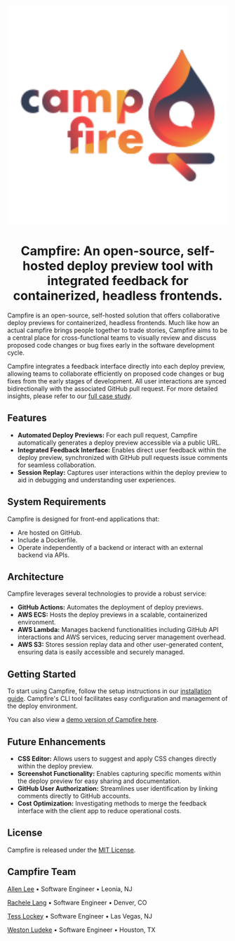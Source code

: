 <p align="center">
  <img src="https://github.com/campfire-previews/campfire-app/blob/main/src/assets/campfire.svg" width="500" height="auto" />
</p>

<h1 align="center">Campfire: An open-source, self-hosted deploy preview tool with integrated feedback for containerized, headless frontends.</h1>

Campfire is an open-source, self-hosted solution that offers collaborative deploy previews for containerized, headless frontends. Much like how an actual campfire brings people together to trade stories, Campfire aims to be a central place for cross-functional teams to visually review and discuss proposed code changes or bug fixes early in the software development cycle.

Campfire integrates a feedback interface directly into each deploy preview, allowing teams to collaborate efficiently on proposed code changes or bug fixes from the early stages of development. All user interactions are synced bidirectionally with the associated GitHub pull request. For more detailed insights, please refer to our [full case study](#).

## Features
- **Automated Deploy Previews:** For each pull request, Campfire automatically generates a deploy preview accessible via a public URL.
- **Integrated Feedback Interface:** Enables direct user feedback within the deploy preview, synchronized with GitHub pull requests issue comments for seamless collaboration.
- **Session Replay:** Captures user interactions within the deploy preview to aid in debugging and understanding user experiences.

## System Requirements
Campfire is designed for front-end applications that:
- Are hosted on GitHub.
- Include a Dockerfile.
- Operate independently of a backend or interact with an external backend via APIs.

## Architecture
Campfire leverages several technologies to provide a robust service:
- **GitHub Actions:** Automates the deployment of deploy previews.
- **AWS ECS:** Hosts the deploy previews in a scalable, containerized environment.
- **AWS Lambda:** Manages backend functionalities including GitHub API interactions and AWS services, reducing server management overhead.
- **AWS S3:** Stores session replay data and other user-generated content, ensuring data is easily accessible and securely managed.

## Getting Started
To start using Campfire, follow the setup instructions in our [installation guide](#). Campfire's CLI tool facilitates easy configuration and management of the deploy environment.

You can also view a [demo version of Campfire here](#).

## Future Enhancements
- **CSS Editor:** Allows users to suggest and apply CSS changes directly within the deploy preview.
- **Screenshot Functionality:** Enables capturing specific moments within the deploy preview for easy sharing and documentation.
- **GitHub User Authorization:** Streamlines user identification by linking comments directly to GitHub accounts.
- **Cost Optimization:** Investigating methods to merge the feedback interface with the client app to reduce operational costs.

## License
Campfire is released under the [MIT License](LICENSE.txt).

## Campfire Team

[Allen Lee](#) • Software Engineer • Leonia, NJ

[Rachele Lang](#) • Software Engineer • Denver, CO

[Tess Lockey](#) • Software Engineer • Las Vegas, NJ

[Weston Ludeke](#) • Software Engineer • Houston, TX